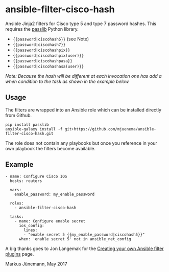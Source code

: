# ansible-filter-cisco-hash

Ansible Jinja2 filters for Cisco type 5 and type 7 password hashes.
This requires the [passlib](https://pypi.python.org/pypi/passlib) Python library.

* `{{password|ciscohash5}}` (see Note)
* `{{password|ciscohash7}}`
* `{{password|ciscohashpix}}`
* `{{password|ciscohashpix(user)}}`
* `{{password|ciscohashpasa}}`
* `{{password|ciscohashasa(user)}}`

*Note: Because the hash will be different at each invocation one has
add a *when* condition to the task as shown in the example below.*

## Usage

The filters are wrapped into an Ansible role which can be installed directly
from Github.

```
pip install passlib
ansible-galaxy install -f git+https://github.com/mjuenema/ansible-filter-cisco-hash.git
```

The role does not contain any playbooks but once you reference in your own
playbook the filters become available.

## Example

```
- name: Configure Cisco IOS
  hosts: routers

  vars:
    enable_password: my_enable_password

  roles:
    - ansible-filter-cisco-hash

  tasks:
    - name: Configure enable secret
      ios_config:
        lines: 
        - "enable secret 5 {{my_enable_password|ciscohash5}}" 
      when: 'enable secret 5' not in ansible_net_config
```

A big thanks goes to Jon Langemak for the [Creating your own Ansible filter
plugins](http://www.dasblinkenlichten.com/creating-ansible-filter-plugins/)
page.

Markus J&uuml;nemann, May 2017
